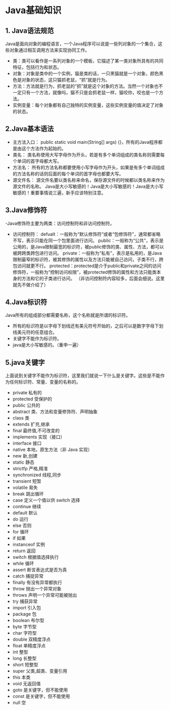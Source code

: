 # Java基础知识

## 1. Java语法规范

Java是面向对象的编程语言，一个Java程序可以说是一些列对象的一个集合，这些对象通过相互调用方法来实现协同工作。

- 类：类可以看作是一系列对象的一个模板，它描述了某一类对象所具有的共同特征，包括行为和状态。
- 对象：对象是类中的一个实例，猫是类的话，一只黑猫就是一个对象，颜色黑色是对象的状态，这只猫抓老鼠，“抓”就是行为。
- 方法：方法就是行为，抓老鼠的“抓”就是这个对象的方法。当然一个对象也不一定只有一个方法，就像吗，猫不只是会抓老鼠一样，猫咬你，咬也是一个方法。
- 实例变量：每个对象都有自己独特的实例变量，这些实例变量的值决定了对象的状态。
## 2.Java基本语法
- 主方法入口：
public static void main(String[] args) {}，所有的Java程序都是由这个方法作为起始的。
- 类名：
类名称使用大写字母作为开头，若是有多个单词组成的类名称则需要每个单词的首字母都大写。
- 方法名：
所有的方法名称都要使用小写字母作为开头，如果是有多个单词组成的方法名称的话则后面的每个单词的首字母也都要大写。
- 源文件名：
源文件名要以类名称来命名，保存源文件的时候都以类名称来作为源文件的名称。
Java是大小写敏感的！Java是大小写敏感的！Java是大小写敏感的！重要事情说三遍，新手应该特别注意。
## 3.Java修饰符
-Java修饰符主要为两类：访问控制符和非访问控制符。
- 访问控制符：
defualt：一般称为“默认修饰符”或者“包修饰符”，通常都省略不写，表示只能在同一个包里面进行访问。
public：一般称为“公共”，表示是公用的，是Java限制最宽的标识符，被public修饰的类、属性、方法，都可以被跨跨类跨包进行访问。
private：一般称为“私有”，表示是私用的，是Java限制最窄的标识符，被其修饰的属性以及方法只能被自己访问，子类不行，跨包访问就更不行。
protected：protected是介于public和private之间的访问修饰符，一般称为“控制访问权限”，被protected修饰的属性和方法只能类本身的方法和它的子类进行访问。
（非访问控制符内容较多，后面会细说。这里就先不做介绍了）
## 4.Java标识符
Java所有的组成部分都需要名称，这个名称就是所谓的标识符。
- 所有的标识符是以字母下划线还有美元符号开始的，之后可以是数字字母下划线美元符的任意组合。
- 关键字不能作为标识符。
- java是大小写敏感的。（重申一遍）
## 5.java关键字
上面说到关键字不能作为标识符，这里我们就说一下什么是关键字。这些是不能作为任何标识符、常量、变量的名称的。
- private	私有的
- protected 受保护的	
- public	公共的	
- abstract 类、方法和变量修饰符、声明抽象
- class	类	
- extends	扩充,继承	
- final	最终值,不可改变的	
- implements	实现（接口）	
- interface	接口	
- native	本地，原生方法（非 Java 实现）	
- new	新,创建	
- static	静态	
- strictfp	严格,精准	
- synchronized	线程,同步	
- transient	短暂	
- volatile	易失	
- break	跳出循环
- case	定义一个值以供 switch 选择	
- continue	继续	
- default	默认	
- do	运行	
- else	否则	
- for	循环	
- if	如果	
- instanceof	实例	
- return	返回	
- switch	根据值选择执行	
- while	循环	
- assert	断言表达式是否为真
- catch	捕捉异常	
- finally	有没有异常都执行	
- throw	抛出一个异常对象	
- throws	声明一个异常可能被抛出	
- try	捕获异常	
- import	引入包
- package	包	
- boolean	布尔型
- byte	字节型	
- char	字符型	
- double	双精度浮点	
- float	单精度浮点	
- int	整型	
- long	长整型	
- short	短整型	
- super	父类,超类、变量引用
- this	本类	
- void	无返回值	
- goto	是关键字，但不能使用
- const	是关键字，但不能使用	
- null	空	